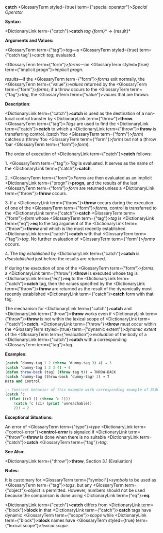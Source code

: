 **catch** <GlossaryTerm styled={true} term={"special operator"}><i>Special Operator</i></GlossaryTerm> 



**Syntax:** 



<DictionaryLink  term={"catch"}><b>catch</b></DictionaryLink> *tag \{form\}*\* → \{result\}\* 



**Arguments and Values:** 



<GlossaryTerm  term={"tag"}><i>tag</i></GlossaryTerm>—a <GlossaryTerm styled={true} term={"catch tag"}><i>catch tag</i></GlossaryTerm>; evaluated. 



<GlossaryTerm  term={"form"}><i>forms</i></GlossaryTerm>—an <GlossaryTerm styled={true} term={"implicit progn"}><i>implicit progn</i></GlossaryTerm>. 



*results*—if the <GlossaryTerm  term={"form"}><i>forms</i></GlossaryTerm> exit normally, the <GlossaryTerm  term={"value"}><i>values</i></GlossaryTerm> returned by the <GlossaryTerm  term={"form"}><i>forms</i></GlossaryTerm>; if a throw occurs to the <GlossaryTerm  term={"tag"}><i>tag</i></GlossaryTerm>, the <GlossaryTerm  term={"value"}><i>values</i></GlossaryTerm> that are thrown. 



**Description:** 



<DictionaryLink  term={"catch"}><b>catch</b></DictionaryLink> is used as the destination of a non-local control transfer by <DictionaryLink  term={"throw"}><b>throw</b></DictionaryLink>. <GlossaryTerm  term={"tag"}><i>Tags</i></GlossaryTerm> are used to find the <DictionaryLink  term={"catch"}><b>catch</b></DictionaryLink> to which a <DictionaryLink  term={"throw"}><b>throw</b></DictionaryLink> is transferring control. (catch ’foo <GlossaryTerm  term={"form"}><i>form</i></GlossaryTerm>) catches a (throw ’foo <GlossaryTerm  term={"form"}><i>form</i></GlossaryTerm>) but not a (throw ’bar <GlossaryTerm  term={"form"}><i>form</i></GlossaryTerm>). 



The order of execution of <DictionaryLink  term={"catch"}><b>catch</b></DictionaryLink> follows: 



1\. <GlossaryTerm  term={"tag"}><i>Tag</i></GlossaryTerm> is evaluated. It serves as the name of the <DictionaryLink  term={"catch"}><b>catch</b></DictionaryLink>. 



2\. <GlossaryTerm  term={"form"}><i>Forms</i></GlossaryTerm> are then evaluated as an implicit <DictionaryLink  term={"progn"}><b>progn</b></DictionaryLink>, and the results of the last <GlossaryTerm  term={"form"}><i>form</i></GlossaryTerm> are returned unless a <DictionaryLink  term={"throw"}><b>throw</b></DictionaryLink> occurs. 



3\. If a <DictionaryLink  term={"throw"}><b>throw</b></DictionaryLink> occurs during the execution of one of the <GlossaryTerm  term={"form"}><i>forms</i></GlossaryTerm>, control is transferred to the <DictionaryLink  term={"catch"}><b>catch</b></DictionaryLink> <GlossaryTerm  term={"form"}><i>form</i></GlossaryTerm> whose <GlossaryTerm  term={"tag"}><i>tag</i></GlossaryTerm> is <DictionaryLink  term={"eq"}><b>eq</b></DictionaryLink> to the tag argument of the <DictionaryLink  term={"throw"}><b>throw</b></DictionaryLink> and which is the most recently established <DictionaryLink  term={"catch"}><b>catch</b></DictionaryLink> with that <GlossaryTerm  term={"tag"}><i>tag</i></GlossaryTerm>. No further evaluation of <GlossaryTerm  term={"form"}><i>forms</i></GlossaryTerm> occurs. 



4\. The *tag established* by <DictionaryLink  term={"catch"}><b>catch</b></DictionaryLink> is *disestablished* just before the results are returned. 



If during the execution of one of the <GlossaryTerm  term={"form"}><i>forms</i></GlossaryTerm>, a <DictionaryLink  term={"throw"}><b>throw</b></DictionaryLink> is executed whose tag is <DictionaryLink  term={"eq"}><b>eq</b></DictionaryLink> to the <DictionaryLink  term={"catch"}><b>catch</b></DictionaryLink> tag, then the values specified by the <DictionaryLink  term={"throw"}><b>throw</b></DictionaryLink> are returned as the result of the dynamically most recently established <DictionaryLink  term={"catch"}><b>catch</b></DictionaryLink> form with that tag. 



The mechanism for <DictionaryLink  term={"catch"}><b>catch</b></DictionaryLink> and <DictionaryLink  term={"throw"}><b>throw</b></DictionaryLink> works even if <DictionaryLink  term={"throw"}><b>throw</b></DictionaryLink> is not within the lexical scope of <DictionaryLink  term={"catch"}><b>catch</b></DictionaryLink>. <DictionaryLink  term={"throw"}><b>throw</b></DictionaryLink> must occur within the <GlossaryTerm styled={true} term={"dynamic extent"}><i>dynamic extent</i></GlossaryTerm> of the <GlossaryTerm  term={"evaluation"}><i>evaluation</i></GlossaryTerm> of the body of a <DictionaryLink  term={"catch"}><b>catch</b></DictionaryLink> with a corresponding <GlossaryTerm  term={"tag"}><i>tag</i></GlossaryTerm>. 



**Examples:**
```lisp
(catch ’dummy-tag 1 2 (throw ’dummy-tag 3) 4) → 3 
(catch ’dummy-tag 1 2 3 4) → 4 
(defun throw-back (tag) (throw tag t)) → THROW-BACK 
(catch ’dummy-tag (throw-back ’dummy-tag) 2) → T 
Data and Control 

;; Contrast behavior of this example with corresponding example of BLOCK. 
(catch ’c 
  (flet ((c1 () (throw ’c 1))) 
    (catch ’c (c1) (print ’unreachable)) 
    2)) → 2 
```
**Exceptional Situations:** 



An error of <GlossaryTerm  term={"type"}><i>type</i></GlossaryTerm> <DictionaryLink  term={"control-error"}><b>control-error</b></DictionaryLink> is signaled if <DictionaryLink  term={"throw"}><b>throw</b></DictionaryLink> is done when there is no suitable <DictionaryLink  term={"catch"}><b>catch</b></DictionaryLink> <GlossaryTerm  term={"tag"}><i>tag</i></GlossaryTerm>. 



**See Also:** 



<DictionaryLink  term={"throw"}><b>throw</b></DictionaryLink>, Section 3.1 (Evaluation) 



**Notes:** 



It is customary for <GlossaryTerm  term={"symbol"}><i>symbols</i></GlossaryTerm> to be used as <GlossaryTerm  term={"tag"}><i>tags</i></GlossaryTerm>, but any <GlossaryTerm  term={"object"}><i>object</i></GlossaryTerm> is permitted. However, numbers should not be used because the comparison is done using <DictionaryLink  term={"eq"}><b>eq</b></DictionaryLink>. 



<DictionaryLink  term={"catch"}><b>catch</b></DictionaryLink> differs from <DictionaryLink  term={"block"}><b>block</b></DictionaryLink> in that <DictionaryLink  term={"catch"}><b>catch</b></DictionaryLink> tags have dynamic <GlossaryTerm  term={"scope"}><i>scope</i></GlossaryTerm> while <DictionaryLink  term={"block"}><b>block</b></DictionaryLink> names have <GlossaryTerm styled={true} term={"lexical scope"}><i>lexical scope</i></GlossaryTerm>. 



